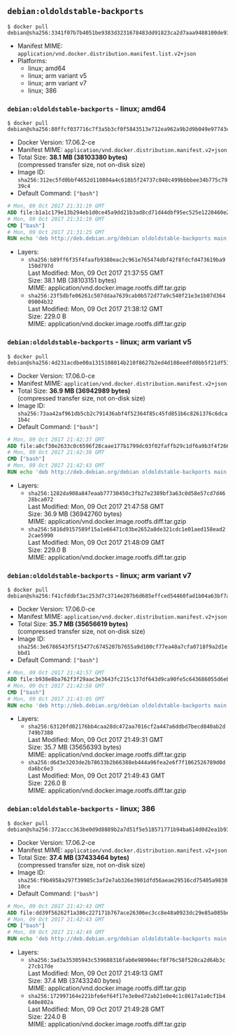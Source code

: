 ## `debian:oldoldstable-backports`

```console
$ docker pull debian@sha256:3341f07b7b4051be9383d3231678483dd91823ca2d7aaa9488100de93db099ee
```

-	Manifest MIME: `application/vnd.docker.distribution.manifest.list.v2+json`
-	Platforms:
	-	linux; amd64
	-	linux; arm variant v5
	-	linux; arm variant v7
	-	linux; 386

### `debian:oldoldstable-backports` - linux; amd64

```console
$ docker pull debian@sha256:80ffcf037716c7f3a5b3cf0f5843513e712ea962a9b2d9b049e97743e4e71488
```

-	Docker Version: 17.06.2-ce
-	Manifest MIME: `application/vnd.docker.distribution.manifest.v2+json`
-	Total Size: **38.1 MB (38103380 bytes)**  
	(compressed transfer size, not on-disk size)
-	Image ID: `sha256:312ec5fd0bbf4652d110804a4c618b5f24737c048c499bbbbee34b775c7939c4`
-	Default Command: `["bash"]`

```dockerfile
# Mon, 09 Oct 2017 21:31:19 GMT
ADD file:b1a1c179e13b294eb1d0ce45a9dd21b3ad8cd71d44dbf95ec525e1220460e266 in / 
# Mon, 09 Oct 2017 21:31:19 GMT
CMD ["bash"]
# Mon, 09 Oct 2017 21:31:25 GMT
RUN echo 'deb http://deb.debian.org/debian oldoldstable-backports main' > /etc/apt/sources.list.d/backports.list
```

-	Layers:
	-	`sha256:b89ff6f35f4faafb9380eac2c961e765474dbf42f8fdcfd473619ba9150d797d`  
		Last Modified: Mon, 09 Oct 2017 21:37:55 GMT  
		Size: 38.1 MB (38103151 bytes)  
		MIME: application/vnd.docker.image.rootfs.diff.tar.gzip
	-	`sha256:23f5dbfe06261c507ddaa7639cab0b572d77a9c540f21e3e1b07d36409004b32`  
		Last Modified: Mon, 09 Oct 2017 21:38:12 GMT  
		Size: 229.0 B  
		MIME: application/vnd.docker.image.rootfs.diff.tar.gzip

### `debian:oldoldstable-backports` - linux; arm variant v5

```console
$ docker pull debian@sha256:4d231acdbe00a1315108014b210f8627b2ed4d108eedfd0bb5f21df516c570ee
```

-	Docker Version: 17.06.0-ce
-	Manifest MIME: `application/vnd.docker.distribution.manifest.v2+json`
-	Total Size: **36.9 MB (36942989 bytes)**  
	(compressed transfer size, not on-disk size)
-	Image ID: `sha256:73aa42af961db5cb2c791436abf4f52364f85c45fd851b6c8261376c6dca1b4c`
-	Default Command: `["bash"]`

```dockerfile
# Mon, 09 Oct 2017 21:42:37 GMT
ADD file:a8cf30e2633c0c6596f28caae177b1799dc03f02faffb29c1df6a9b3f4f2660e in / 
# Mon, 09 Oct 2017 21:42:38 GMT
CMD ["bash"]
# Mon, 09 Oct 2017 21:42:43 GMT
RUN echo 'deb http://deb.debian.org/debian oldoldstable-backports main' > /etc/apt/sources.list.d/backports.list
```

-	Layers:
	-	`sha256:1282da908a847eaab77730450c3fb27e2389bf3a63c0d58e57cd7d4628bca072`  
		Last Modified: Mon, 09 Oct 2017 21:47:58 GMT  
		Size: 36.9 MB (36942760 bytes)  
		MIME: application/vnd.docker.image.rootfs.diff.tar.gzip
	-	`sha256:5816d9157589f15a1e66471c03be2652a8de321cdc1e01aed158ead22cae5990`  
		Last Modified: Mon, 09 Oct 2017 21:48:09 GMT  
		Size: 229.0 B  
		MIME: application/vnd.docker.image.rootfs.diff.tar.gzip

### `debian:oldoldstable-backports` - linux; arm variant v7

```console
$ docker pull debian@sha256:f41cfddbf3ac253d7c3714e207b6d685effced54460fad1b04a63bf7ab55e253
```

-	Docker Version: 17.06.0-ce
-	Manifest MIME: `application/vnd.docker.distribution.manifest.v2+json`
-	Total Size: **35.7 MB (35656619 bytes)**  
	(compressed transfer size, not on-disk size)
-	Image ID: `sha256:3e6786543f5f15477c6745207b7655a9d100cf77ea40a7cfa0718f9a2d1ebbd1`
-	Default Command: `["bash"]`

```dockerfile
# Mon, 09 Oct 2017 21:42:57 GMT
ADD file:b938e8ba762f3f29aac3e3643fc215c137df643d9ca90fe5c643686055d6ebfc in / 
# Mon, 09 Oct 2017 21:42:58 GMT
CMD ["bash"]
# Mon, 09 Oct 2017 21:43:05 GMT
RUN echo 'deb http://deb.debian.org/debian oldoldstable-backports main' > /etc/apt/sources.list.d/backports.list
```

-	Layers:
	-	`sha256:63120fd02176bb4caa28dc472aa7016cf2a447a6ddbd7becd840ab2d749b7388`  
		Last Modified: Mon, 09 Oct 2017 21:49:31 GMT  
		Size: 35.7 MB (35656393 bytes)  
		MIME: application/vnd.docker.image.rootfs.diff.tar.gzip
	-	`sha256:d6d3e3203de2b78633b2b66388eb444a96fea2e6f7f1062526789d0dda6bc6e3`  
		Last Modified: Mon, 09 Oct 2017 21:49:43 GMT  
		Size: 226.0 B  
		MIME: application/vnd.docker.image.rootfs.diff.tar.gzip

### `debian:oldoldstable-backports` - linux; 386

```console
$ docker pull debian@sha256:372accc363be0d9d8889b2a7d51f5e518571771b94ba614d0d2ea1b937ec6dd7
```

-	Docker Version: 17.06.2-ce
-	Manifest MIME: `application/vnd.docker.distribution.manifest.v2+json`
-	Total Size: **37.4 MB (37433464 bytes)**  
	(compressed transfer size, not on-disk size)
-	Image ID: `sha256:f9b4958a297f39985c3af2e7ab326e3901dfd56aeae29516cd75405a983010ce`
-	Default Command: `["bash"]`

```dockerfile
# Mon, 09 Oct 2017 21:42:43 GMT
ADD file:dd39f56262f1a386c227171b767ace26306ec3cc8e48a0923dc29e85a085be27 in / 
# Mon, 09 Oct 2017 21:42:43 GMT
CMD ["bash"]
# Mon, 09 Oct 2017 21:42:49 GMT
RUN echo 'deb http://deb.debian.org/debian oldoldstable-backports main' > /etc/apt/sources.list.d/backports.list
```

-	Layers:
	-	`sha256:3ad3a35305943c539608316fab0e98904ecf8f76c58f520ca2d64b3c27cb17de`  
		Last Modified: Mon, 09 Oct 2017 21:49:13 GMT  
		Size: 37.4 MB (37433240 bytes)  
		MIME: application/vnd.docker.image.rootfs.diff.tar.gzip
	-	`sha256:172997164e221bfe6ef64f17e3e0ed72ab21e0e4c1c8617a1a0cf1b4640e802a`  
		Last Modified: Mon, 09 Oct 2017 21:49:28 GMT  
		Size: 224.0 B  
		MIME: application/vnd.docker.image.rootfs.diff.tar.gzip
